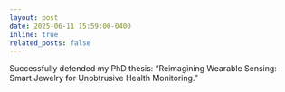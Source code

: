 ```yaml
---
layout: post
date: 2025-06-11 15:59:00-0400
inline: true
related_posts: false
---
```


Successfully defended my PhD thesis: “Reimagining Wearable Sensing: Smart Jewelry for Unobtrusive Health Monitoring.”